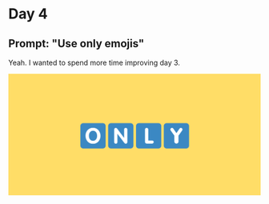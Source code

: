 # Day 4
## Prompt: "Use only emojis"

Yeah. I wanted to spend more time improving day 3.

![Site preview](cover.png)
